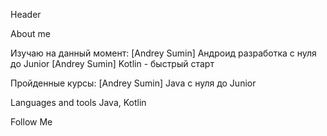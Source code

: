 Header

About me

Изучаю на данный момент:
[Andrey Sumin] Андроид разработка с нуля до Junior
[Andrey Sumin] Kotlin - быстрый старт

Пройденные курсы:
[Andrey Sumin] Java с нуля до Junior

Languages and tools
Java, Kotlin

Follow Me
